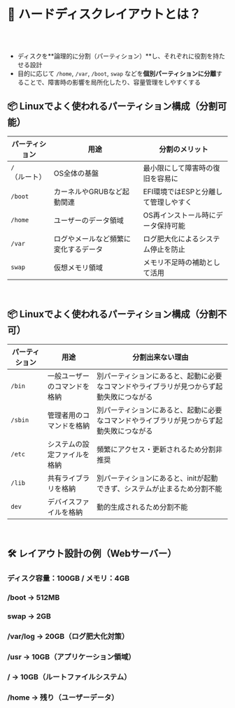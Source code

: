 # 🧭 ハードディスクレイアウトとは？

<br>
<br>

-   ディスクを**論理的に分割（パーティション）**し、それぞれに役割を持たせる設計
-   目的に応じて `/home`, `/var`, `/boot`, `swap` などを**個別パーティションに分離**することで、障害時の影響を局所化したり、容量管理をしやすくする

## 📦 Linuxでよく使われるパーティション構成（分割可能）

| パーティション | 用途 | 分割のメリット |
|---------------|---------------|--------------|
| `/`（ルート）| OS全体の基盤 | 最小限にして障害時の復旧を容易に |
| `/boot` | カーネルやGRUBなど起動関連 | EFI環境ではESPと分離して管理しやすく |
| `/home` | ユーザーのデータ領域 | OS再インストール時にデータ保持可能 |
| `/var` | ログやメールなど頻繁に変化するデータ | ログ肥大化によるシステム停止を防止 |
| `swap` | 仮想メモリ領域 | メモリ不足時の補助として活用 |

<be>
<br>

## 📦 Linuxでよく使われるパーティション構成（分割不可）

| パーティション | 用途 | 分割出来ない理由 |
|---------------|---------------|--------------|
| `/bin`| 一般ユーザーのコマンドを格納 | 別パーティションにあると、起動に必要なコマンドやライブラリが見つからず起動失敗につながる |
| `/sbin` | 管理者用のコマンドを格納 | 別パーティションにあると、起動に必要なコマンドやライブラリが見つからず起動失敗につながる |
| `/etc` | システムの設定ファイルを格納 | 頻繁にアクセス・更新されるため分割非推奨 |
| `/lib` | 共有ライブラリを格納 | 別パーティションにあると、initが起動できず、システムが止まるため分割不能 |
| `dev` | デバイスファイルを格納 | 動的生成されるため分割不能 |


<br>


## 🛠 レイアウト設計の例（Webサーバー）

### ディスク容量：100GB / メモリ：4GB 
### /boot → 512MB 
### swap → 2GB 
### /var/log → 20GB（ログ肥大化対策）
### /usr → 10GB（アプリケーション領域）
### / → 10GB（ルートファイルシステム）
### /home → 残り（ユーザーデータ）
